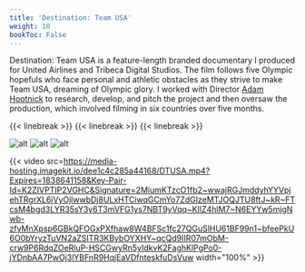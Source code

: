 ```yaml
---
title: 'Destination: Team USA'
weight: 10
bookToc: False
---
```


Destination: Team USA is a feature-length branded documentary I produced for United Airlines and Tribeca Digital Studios. The film follows five Olympic hopefuls who face personal and athletic obstacles as they strive to make Team USA, dreaming of Olympic glory. I worked with Director [Adam Hootnick](https://www.adamhootnick.com/) to research, develop, and pitch the project and then oversaw the production, which involved filming in six countries over five months.

{{< linebreak >}}
{{< linebreak >}}
{{< linebreak >}}

![alt](/DTUSA/DTUSA60.jpg)
![alt](/DTUSA/DTUSA20.jpg)
![alt](/DTUSA/DTUSA40.jpg)

{{< video src=https://media-hosting.imagekit.io/dee1c4c285a44168/DTUSA.mp4?Expires=1838641158&Key-Pair-Id=K2ZIVPTIP2VGHC&Signature=2MiumKTzcO1fb2~wwajRGJmddyhYYVpjehTRgrXL6jVyOjlwwbDj8ULxHTCiwqGCmYo7ZdGIzeMTJOQJTU8ftJ~kR~FTcsM4bgd3LYR35sY3y6T3mVFG1ys7NBT9yVqq~KIlZ4hlM7~N6EYYw5mjgNwb-zfyMnXpsp6GBkQFOGxPXfhaw8W4BFSc1fc27QGuSlHU61BF99n1~bfeePkU6O0bYryzTuVN2aZSITR3KBybOYXHY~qcQd9IIR07mObM-crw9P6RdqZOeRluP-HSCGwyRn5yIdkvK2FaghKlPgPo0-jYDnbAA7PwOj3lYBFnR9HqjEaVDfnteskfuDsVuw width="100%" >}}
